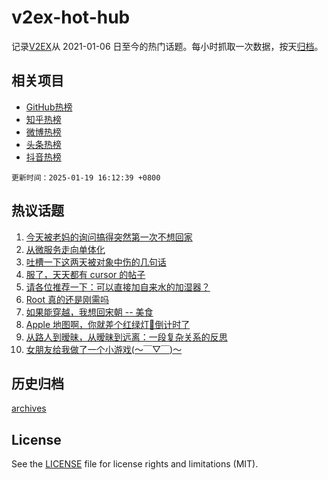 # v2ex-hot-hub

 记录[V2EX](https://www.v2ex.com/)从 2021-01-06 日至今的热门话题。每小时抓取一次数据，按天[归档](archives)。
 
 ## 相关项目

- [GitHub热榜](https://github.com/lonnyzhang423/github-hot-hub)
- [知乎热榜](https://github.com/lonnyzhang423/zhihu-hot-hub)
- [微博热榜](https://github.com/lonnyzhang423/weibo-hot-hub)
- [头条热榜](https://github.com/lonnyzhang423/toutiao-hot-hub)
- [抖音热榜](https://github.com/lonnyzhang423/douyin-hot-hub)


 `更新时间：2025-01-19 16:12:39 +0800`

## 热议话题

1. [今天被老妈的询问搞得突然第一次不想回家](https://www.v2ex.com/t/1106147)
1. [从微服务走向单体化](https://www.v2ex.com/t/1106152)
1. [吐槽一下这两天被对象中伤的几句话](https://www.v2ex.com/t/1106199)
1. [服了，天天都有 cursor 的帖子](https://www.v2ex.com/t/1106116)
1. [请各位推荐一下：可以直接加自来水的加湿器？](https://www.v2ex.com/t/1106093)
1. [Root 真的还是刚需吗](https://www.v2ex.com/t/1106142)
1. [如果能穿越，我想回宋朝 -- 美食](https://www.v2ex.com/t/1106097)
1. [Apple 地图啊，你就差个红绿灯🚥倒计时了](https://www.v2ex.com/t/1106202)
1. [从路人到暧昧，从暧昧到远离：一段复杂关系的反思](https://www.v2ex.com/t/1106091)
1. [女朋友给我做了一个小游戏(～￣▽￣)～](https://www.v2ex.com/t/1106128)

## 历史归档

[archives](archives)

## License

See the [LICENSE](LICENSE) file for license rights and limitations (MIT).
